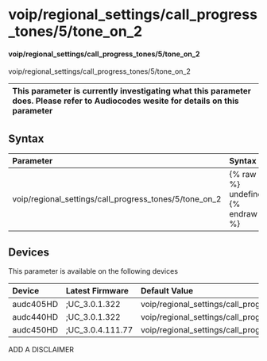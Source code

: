 ﻿---
description: voip/regional_settings/call_progress_tones/5/tone_on_2
search: false
---

# voip/regional_settings/call_progress_tones/5/tone_on_2

#### voip/regional_settings/call_progress_tones/5/tone_on_2

voip/regional_settings/call_progress_tones/5/tone_on_2


| This parameter is currently investigating what this parameter does. Please refer to Audiocodes wesite for details on this parameter | 
| :--- |

## Syntax
| Parameter | Syntax |
| :--- | :--- |
|voip/regional_settings/call_progress_tones/5/tone_on_2 | {% raw %} undefined {% endraw %}|

## Devices
This parameter is available on the following devices

| Device | Latest Firmware | Default Value |
|:---|:---|:---|
| audc405HD | ;UC_3.0.1.322 | voip/regional_settings/call_progress_tones/5/tone_on_2=0 
| audc440HD | ;UC_3.0.1.322 | voip/regional_settings/call_progress_tones/5/tone_on_2=0 
| audc450HD | ;UC_3.0.4.111.77 | voip/regional_settings/call_progress_tones/5/tone_on_2=0 

ADD A DISCLAIMER
